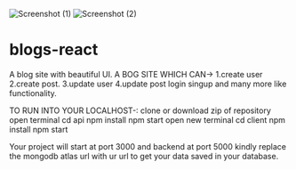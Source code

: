 ![Screenshot (1)](https://user-images.githubusercontent.com/68769530/126800339-9c10420b-0cc1-4303-b3ae-bc16be4a7f63.png)
![Screenshot (2)](https://user-images.githubusercontent.com/68769530/126800430-fa9fe549-b144-481c-816d-76d1a933f3aa.png)
# blogs-react
A blog site with beautiful UI.
A BOG SITE WHICH CAN->
1.create user
2.create post.
3.update user
4.update post
login singup and many more like functionality.

TO RUN INTO YOUR LOCALHOST-:
clone or download zip of repository
open terminal
cd api
npm install
npm start
open new terminal
cd client
npm install
npm start

Your project will start at port 3000 and backend at port 5000
kindly replace the mongodb atlas url with ur url to get your data saved in your database.

